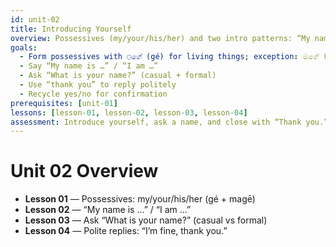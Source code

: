 ```yaml
---
id: unit-02
title: Introducing Yourself
overview: Possessives (my/your/his/her) and two intro patterns: “My name is …” and “I am …”, plus asking names and polite replies.
goals:
  - Form possessives with ◌ගේ (gé) for living things; exception: මගේ (magē)
  - Say “My name is …” / “I am …”
  - Ask “What is your name?” (casual + formal)
  - Use “thank you” to reply politely
  - Recycle yes/no for confirmation
prerequisites: [unit-01]
lessons: [lesson-01, lesson-02, lesson-03, lesson-04]
assessment: Introduce yourself, ask a name, and close with “Thank you.”
---
```


# Unit 02 Overview

- **Lesson 01** — Possessives: my/your/his/her (gé + magē)  
- **Lesson 02** — “My name is …” / “I am …”  
- **Lesson 03** — Ask “What is your name?” (casual vs formal)  
- **Lesson 04** — Polite replies: “I’m fine, thank you.”  
